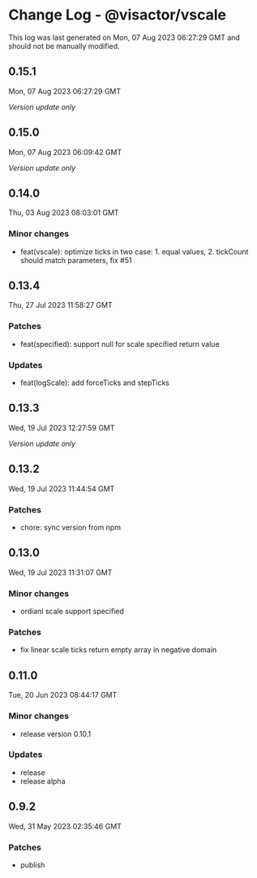# Change Log - @visactor/vscale

This log was last generated on Mon, 07 Aug 2023 06:27:29 GMT and should not be manually modified.

## 0.15.1
Mon, 07 Aug 2023 06:27:29 GMT

_Version update only_

## 0.15.0
Mon, 07 Aug 2023 06:09:42 GMT

_Version update only_

## 0.14.0
Thu, 03 Aug 2023 08:03:01 GMT

### Minor changes

- feat(vscale): optimize ticks in two case: 1. equal values, 2. tickCount should match parameters, fix #51

## 0.13.4
Thu, 27 Jul 2023 11:58:27 GMT

### Patches

- feat(specified): support null for scale specified return value

### Updates

- feat(logScale): add forceTicks and stepTicks

## 0.13.3
Wed, 19 Jul 2023 12:27:59 GMT

_Version update only_

## 0.13.2
Wed, 19 Jul 2023 11:44:54 GMT

### Patches

- chore: sync version from npm

## 0.13.0
Wed, 19 Jul 2023 11:31:07 GMT

### Minor changes

- ordianl scale support specified

### Patches

- fix linear scale ticks return empty array in negative domain

## 0.11.0
Tue, 20 Jun 2023 08:44:17 GMT

### Minor changes

- release version 0.10.1

### Updates

- release
- release alpha

## 0.9.2
Wed, 31 May 2023 02:35:46 GMT

### Patches

- publish

